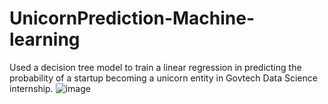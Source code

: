 # UnicornPrediction-Machine-learning
Used a decision tree model to train a linear regression in predicting the probability of a startup becoming a unicorn entity in Govtech Data Science internship. 
![image](https://user-images.githubusercontent.com/40415452/87167418-81e5ee00-c2ff-11ea-919d-4d1fc6442d85.png)

